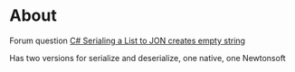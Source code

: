 ﻿# About

Forum question [C# Serialing a List to JON creates empty string](https://docs.microsoft.com/en-us/answers/questions/862313/c-serialing-a-list-to-jon-creates-empty-string.html)

Has two versions for serialize and deserialize, one native, one Newtonsoft
